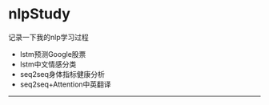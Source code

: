 # nlpStudy

记录一下我的nlp学习过程
- lstm预测Google股票
- lstm中文情感分类
- seq2seq身体指标健康分析
- seq2seq+Attention中英翻译
***
